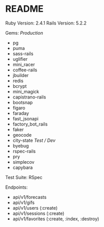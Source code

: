 # README
Ruby Version: 2.4.1
Rails Version: 5.2.2

Gems:
*Production*
* pg
* puma
* sass-rails
* uglifier
* mini_racer
* coffee-rails
* jbuilder
* redis
* bcrypt
* mini_magick
* capistrano-rails
* bootsnap
* figaro
* faraday
* fast_jsonapi
* factory_bot_rails
* faker
* geocode
* city-state
*Test / Dev*
* byebug
* rspec-rails
* pry
* simplecov
* capybara


Test Suite: RSpec

Endpoints:
* api/v1/forecasts
* api/v1/gifs
* api/v1/users   (:create)
* api/v1/sessions (:create)
* api/v1/favorites (:create, :index, :destroy)
